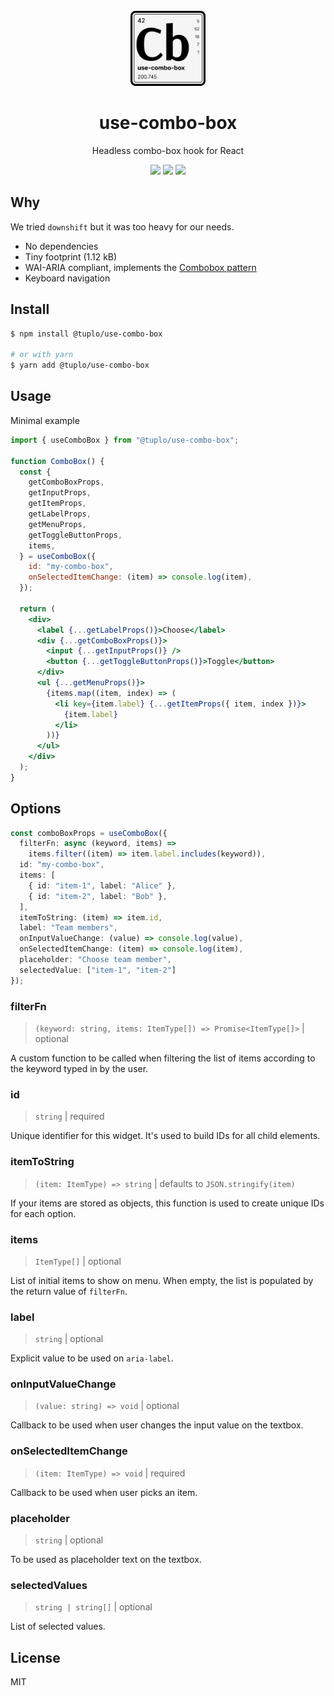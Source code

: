 <br />
<div align="center">
  <img src="docs/logo.png" alt="Logo" width="120" height="120">
  <h1 align="center">use-combo-box</h3>
  <p align="center">Headless combo-box hook for React</p>
  <p align="center">
    <img src="https://img.shields.io/npm/v/@tuplo/use-combo-box">
    <img src="https://img.shields.io/bundlephobia/minzip/@tuplo/use-combo-box">
  	<a href="https://codeclimate.com/github/tuplo/use-combo-box/test_coverage"><img src="https://api.codeclimate.com/v1/badges/309c1f1e7ab197b5453e/test_coverage" /></a>
  </p>
</div>

## Why

We tried `downshift` but it was too heavy for our needs.

- No dependencies
- Tiny footprint (1.12 kB)
- WAI-ARIA compliant, implements the [Combobox pattern](https://www.w3.org/WAI/ARIA/apg/patterns/combobox/)
- Keyboard navigation

## Install

```bash
$ npm install @tuplo/use-combo-box

# or with yarn
$ yarn add @tuplo/use-combo-box
```

## Usage

Minimal example

```jsx
import { useComboBox } from "@tuplo/use-combo-box";

function ComboBox() {
  const {
    getComboBoxProps,
    getInputProps,
    getItemProps,
    getLabelProps,
    getMenuProps,
    getToggleButtonProps,
    items,
  } = useComboBox({
    id: "my-combo-box",
    onSelectedItemChange: (item) => console.log(item),
  });

  return (
    <div>
      <label {...getLabelProps()}>Choose</label>
      <div {...getComboBoxProps()}>
        <input {...getInputProps()} />
        <button {...getToggleButtonProps()}>Toggle</button>
      </div>
      <ul {...getMenuProps()}>
        {items.map((item, index) => (
          <li key={item.label} {...getItemProps({ item, index })}>
            {item.label}
          </li>
        ))}
      </ul>
    </div>
  );
}
```

## Options

```typescript
const comboBoxProps = useComboBox({
  filterFn: async (keyword, items) =>
    items.filter((item) => item.label.includes(keyword)),
  id: "my-combo-box",
  items: [
    { id: "item-1", label: "Alice" },
    { id: "item-2", label: "Bob" },
  ],
  itemToString: (item) => item.id,
  label: "Team members",
  onInputValueChange: (value) => console.log(value),
  onSelectedItemChange: (item) => console.log(item),
  placeholder: "Choose team member",
  selectedValue: ["item-1", "item-2"]
});
```

### filterFn

> `(keyword: string, items: ItemType[]) => Promise<ItemType[]>` | optional

A custom function to be called when filtering the list of items according to the keyword typed in by the user.

### id

> `string` | required

Unique identifier for this widget. It's used to build IDs for all child elements.

### itemToString

> `(item: ItemType) => string` | defaults to `JSON.stringify(item)`

If your items are stored as objects, this function is used to create unique IDs for each option.

### items

> `ItemType[]` | optional

List of initial items to show on menu. When empty, the list is populated by the return value of `filterFn`.

### label

> `string` | optional

Explicit value to be used on `aria-label`.

### onInputValueChange

> `(value: string) => void` | optional

Callback to be used when user changes the input value on the textbox.

### onSelectedItemChange

> `(item: ItemType) => void` | required

Callback to be used when user picks an item.

### placeholder

> `string` | optional

To be used as placeholder text on the textbox.

### selectedValues

> `string | string[]` | optional

List of selected values.

## License

MIT
